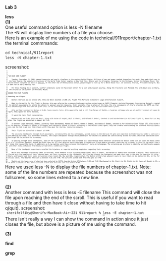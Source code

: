 **Lab 3** <br>

**less** <br>
**(1)** <br>
One useful command option is less -N filename <br>
The -N will display line numbers of a file you choose. <br>
Here is an example of me using the code in technical/911report/chapter-1.txt <br>
the terminal commmands: <br>
```
cd technical/911report
less -N chapter-1.txt
```
screenshot: <br>
![less -N](lessn.png)
Here we used less -N to display the file numbers of chapter-1.txt. Note: some of the line numbers are repeated because the screenshot was not fullscreen, so some lines extend to a new line.

**(2)** <br>
Another command with less is 
less -E filename
This command will close the file upon reaching the end of the scroll. This is useful if you want to read through a file and then have it close without having to take time to hit q(quit).
screenshot:
![less -E](lessE.png)
There isn't really a way I can show the command in action since it just closes the file, but above is a picture of me using the command.

**(3)**




**find**



**grep**
